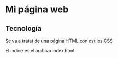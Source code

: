 # Mi página web


## Tecnología

Se va a tratat de una página HTML con estilos CSS

El índice es el archivo index.html